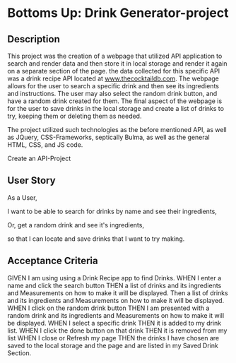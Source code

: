 # Bottoms Up: Drink Generator-project

## Description

This project was the creation of a webpage that utilized API application to search and render data and then store it in local storage and render it again on a separate section of the page. the data collected for this specific API was a drink recipe API located at www.thecocktaildb.com. The webpage allows for the user to search a specific drink and then see its ingredients and instructions. The user may also select the random drink button, and have a random drink created for them. The final aspect of the webpage is for the user to save drinks in the local storage and create a list of drinks to try, keeping them or deleting them as needed.

The project utilized such technologies as the before mentioned API, as well as JQuery, CSS-Frameworks, septically Bulma, as well as the general HTML, CSS, and JS code.

Create an API-Project

## User Story

As a User,

I want to be able to search for drinks by name and see their ingredients,

Or, get a random drink and see it's ingredients,

so that I can locate and save drinks that I want to try making.

## Acceptance Criteria

GIVEN I am using using a Drink Recipe app to find Drinks.
WHEN I enter a name and click the search button
THEN a list of drinks and its ingredients and Measurements on how to make it will be displayed.
Then a list of drinks and its ingredients and Measurements on how to make it will be displayed.
WHEN I click on the random drink button
THEN I am presented with a random drink and its ingredients and Measurements on how to make it will be displayed.
WHEN I select a specific drink
THEN it is added to my drink list.
WHEN I click the done button on that drink
THEN it is removed from my list
WHEN I close or Refresh my page
THEN the drinks I have chosen are saved to the local storage and the page and are listed in my Saved Drink Section.
